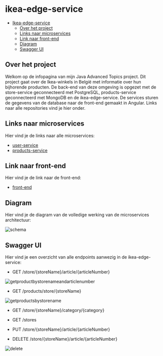 # ikea-edge-service

- [Ikea-edge-service](#ikea-edge-service)
  * [Over het project](#over-het-project)
  * [Links naar microservices](#links-naar-microservices)
  * [Link naar front-end](#link-naar-front-end)
  * [Diagram](#diagram)
  * [Swagger UI](#swagger-ui)

## Over het project
Welkom op de infopagina van mijn Java Advanced Topics project. Dit project gaat over de Ikea-winkels in België met informatie over hun bijhorende producten. De back-end van deze omgeving is opgezet met de store-service geconnecteerd met PostgreSQL, products-service geconnecteerd met MongoDB en de ikea-edge-service. De services sturen de gegevens van de database naar de front-end gemaakt in Angular. Links naar alle repositories vind je hier onder.

## Links naar microservices
Hier vind je de links naar alle microservices:
- [user-service](https://github.com/thomasdergent/store-service)
- [products-service](https://github.com/thomasdergent/products-service)

## Link naar front-end
Hier vind je de link naar de front-end:
- [front-end](https://github.com/thomasdergent/store-service)

## Diagram
Hier vind je de diagram van de volledige werking van de microservices architectuur:

![schema](https://user-images.githubusercontent.com/73995291/129954321-f1e4bf83-6ed5-4535-ad2e-0e148966f35f.jpg)

## Swagger UI
Hier vind je een overzicht van alle endpoints aanwezig in de ikea-edge-service:

- GET /store/{storeName}/article/{articleNumber}

![getproductbystorenameandarticlenumber](https://user-images.githubusercontent.com/73995291/129954892-00546b73-2206-4338-a996-f65a7303279b.jpg)

- GET /products/store/{storeName}

![getproductsbystorename](https://user-images.githubusercontent.com/73995291/129954970-bbce3217-350a-492f-8c25-6c41bc235b2b.jpg)

- GET /store/{storeName}/category/{category}

- GET /stores

- PUT /store/{storeName}/article/{articleNumber}

- DELETE /store/{storeName}/article/{articleNumber}

![delete](https://user-images.githubusercontent.com/73995291/129958871-dee71fc7-4074-4ea5-8325-3c4b8f751fc2.jpg)

